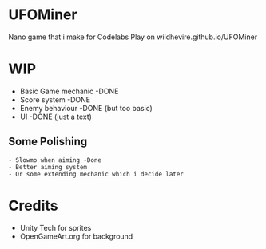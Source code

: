 # UFOMiner
Nano game that i make for Codelabs
Play on wildhevire.github.io/UFOMiner

# WIP
- Basic Game mechanic -DONE
- Score system -DONE
- Enemy behaviour -DONE (but too basic)
- UI -DONE (just a text)

## Some Polishing
	- Slowmo when aiming -Done
    - Better aiming system
    - Or some extending mechanic which i decide later


# Credits
- Unity Tech for sprites
- OpenGameArt.org for background

